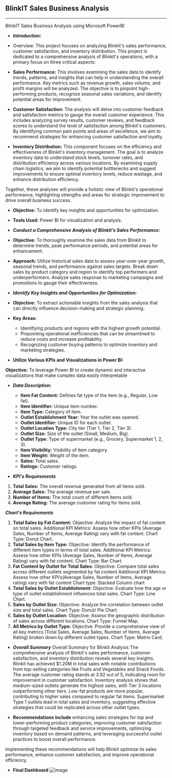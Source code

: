 ## BlinkIT Sales Business Analysis
*******************************************************************************************************************************************************************************
BlinkIT Sales Business Analysis using Microsoft PowerBI

* ***Introduction:***
* Overview: This project focuses on analyzing Blinkit's sales performance, customer satisfaction, and inventory distribution. This project is dedicated to a comprehensive analysis of Blinkit's operations, with a primary focus on three critical aspects:

* **Sales Performance:** This involves examining the sales data to identify trends, patterns, and insights that can help in understanding the overall performance. Key metrics such as revenue growth, sales volume, and profit margins will be analyzed. The objective is to pinpoint high-performing products, recognize seasonal sales variations, and identify potential areas for improvement.
  
* **Customer Satisfaction:** The analysis will delve into customer feedback and satisfaction metrics to gauge the overall customer experience. This includes analyzing survey results, customer reviews, and feedback scores to understand the level of satisfaction among Blinkit's customers. By identifying common pain points and areas of excellence, we aim to recommend strategies for enhancing customer satisfaction and loyalty.
  
* **Inventory Distribution:** This component focuses on the efficiency and effectiveness of Blinkit's inventory management. The goal is to analyze inventory data to understand stock levels, turnover rates, and distribution efficiency across various locations. By examining supply chain logistics, we aim to identify potential bottlenecks and suggest improvements to ensure optimal inventory levels, reduce wastage, and enhance distribution efficiency.

Together, these analyses will provide a holistic view of Blinkit's operational performance, highlighting strengths and areas for strategic improvement to drive overall business success.

* **Objective:** To identify key insights and opportunities for optimization.
* **Tools Used:** Power BI for visualization and analysis.

* ***Conduct a Comprehensive Analysis of Blinkit’s Sales Performance:***

* **Objective:** To thoroughly examine the sales data from Blinkit to determine trends, peak performance periods, and potential areas for enhancement.
* **Approach:** Utilize historical sales data to assess year-over-year growth, seasonal trends, and performance against sales targets. Break down sales by product category and   region to identify top performers and underperformers. Analyze sales response to marketing campaigns and promotions to gauge their effectiveness.

* ***Identify Key Insights and Opportunities for Optimization:***
* **Objective:** To extract actionable insights from the sales analysis that can directly influence decision-making and strategic planning.

* **Key Areas:**
    * Identifying products and regions with the highest growth potential.
    * Pinpointing operational inefficiencies that can be streamlined to reduce costs and increase profitability.
    * Recognizing customer buying patterns to optimize inventory and marketing strategies.

* **Utilize Various KPIs and Visualizations in Power BI:**

**Objective:** To leverage Power BI to create dynamic and interactive visualizations that make complex data easily interpretable

* ***Data Description:***
  * **Item Fat Content:** Defines fat type of the item (e.g., Regular, Low fat).
  * **Item Identifier:** Unique item number.
  * **Item Type:** Category of item.
  * **Outlet Establishment Year:** Year the outlet was opened.
  * **Outlet Identifier:** Unique ID for each outlet.
  * **Outlet Location Type:** City tier (Tier 1, Tier 2, Tier 3).
  * **Outlet Size:** Size of the outlet (Small, Medium, Big).
  * **Outlet Type:** Type of supermarket (e.g., Grocery, Supermarket 1, 2, 3).
  * **Item Visibility:** Visibility of item category.
  * **Item Weight:** Weight of the item.
  * **Sales:** Total sales.
  * **Ratings:** Customer ratings.

* ***KPl's Requirements***
 1. **Total Sales:** The overall revenue generated from all items sold.
 2. **Average Sales:** The average revenue per sale.
 3. **Number of Items:** The total count of different items sold.
 4. **Average Rating:** The average customer rating for items sold.

***Chart's Requirements***

1. **Total Sales by Fat Content:**
      Objective: Analyze the impact of fat content on total sales.
      Additional KPI Metrics: Assess how other KPIs (Average Sales, Number of Items, Average Rating) vary with fat content.
      Chart Type: Donut Chart.
2. **Total Sales by Item Type:**
      Objective: Identify the performance of different item types in terms of total sales.
      Additional KPI Metrics: Assess how other KPIs (Average Sales, Number of Items, Average Rating) vary with fat content.
      Chart Type: Bar Chart.
3. **Fat Content by Outlet for Total Sales:**
      Objective: Compare total sales across different outlets segmented by fat content 
	    Additional KPI Metrics: Assess how other KPI’s(Average Sales, Number of items, Average rating) vary with fat content
      Chart type: Stacked Column chart
4. **Total Sales by Outlet Establishment:**
            Objective: Evaluate how the age or type of outlet establishment influences total sales.
            Chart Type: Line Chart.
5. **Sales by Outlet Size:**
            Objective: Analyze the correlation between outlet size and total sales.
            Chart Type: Donut/ Pie Chart.
6. **Sales by Outlet Location:**
            Objective: Assess the geographic distribution of sales across different locations.
            Chart Type: Funnel Map.
7. **All Metrics by Outlet Type:**
            Objective: Provide a comprehensive view of all key metrics (Total Sales, Average Sales, Number of Items, Average Rating)
            broken down by different outlet types.
            Chart Type: Matrix Card.
* ***Overall Summary***
Overall Summary for Blinkit Analysis The comprehensive analysis of Blinkit's sales performance, customer satisfaction, and inventory distribution reveals several key insights. Blinkit has achieved $1.20M in total sales with notable contributions from top-selling categories like Fruits and Vegetables and Snack Foods. The average customer rating stands at 3.92 out of 5, indicating room for improvement in customer satisfaction. Inventory analysis shows that medium-sized outlets generate the highest sales, with Tier 3 locations outperforming other tiers. Low-fat products are more popular, contributing to higher sales compared to regular fat items. Supermarket Type 1 outlets lead in total sales and inventory, suggesting effective strategies that could be replicated across other outlet types.

* **Recommendations include** enhancing sales strategies for top and lower-performing product categories, improving customer satisfaction through targeted feedback and service improvements, optimizing inventory based on demand patterns, and leveraging successful outlet practices to boost overall performance. 

Implementing these recommendations will help Blinkit optimize its sales performance, enhance customer satisfaction, and improve operational efficiency.

* **Final Dashboard**
![image](https://github.com/user-attachments/assets/b54e83b4-d57e-4a36-aee6-6f39748712df)




